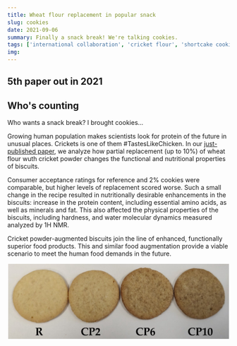 ```yaml
---
title: Wheat flour replacement in popular snack
slug: cookies
date: 2021-09-06
summary: Finally a snack break! We're talking cookies.
tags: ['international collaboration', 'cricket flour', 'shortcake cookies', 'nutrition']
img:
---
```


## 5th paper out in 2021 
## Who's counting

Who wants a snack break? I brought cookies...

Growing human population makes scientists look for protein of the future in unusual places. Crickets is one of them #TastesLikeChicken. In our [just-published paper](https://www.mdpi.com/1420-3049/26/17/5417), we analyze how partial replacement (up to 10%) of wheat flour wuth cricket powder changes the functional and nutritional properties of biscuits. 

Consumer acceptance ratings for reference and 2% cookies were comparable, but higher levels of replacement scored worse. Such a small change in the recipe resulted in nutritionally desirable enhancements in the biscuits:  increase in the protein content, including essential amino acids, as well as minerals and fat. This also affected the physical properties of the biscuits, including hardness, and water molecular dynamics measured analyzed by 1H NMR.

Cricket powder-augmented biscuits join the line of enhanced, functionally superior food products. This and similar food augmentation provide a viable scenario to meet the human food demands in the future.

![published](./cookies.jpg "Subtle visual changes are accompanied by vast nutritional and molecular properties in enhanced cookies")